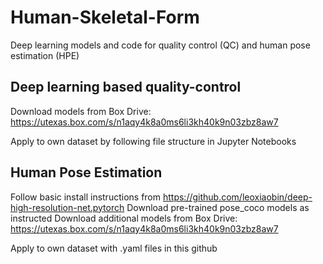 # Human-Skeletal-Form
Deep learning models and code for quality control (QC) and human pose estimation (HPE)

## Deep learning based quality-control
Download models from Box Drive: https://utexas.box.com/s/n1aqy4k8a0ms6li3kh40k9n03zbz8aw7

Apply to own dataset by following file structure in Jupyter Notebooks


## Human Pose Estimation
Follow basic install instructions from https://github.com/leoxiaobin/deep-high-resolution-net.pytorch
Download pre-trained pose_coco models as instructed
Download additional models from Box Drive: https://utexas.box.com/s/n1aqy4k8a0ms6li3kh40k9n03zbz8aw7

Apply to own dataset with .yaml files in this github
